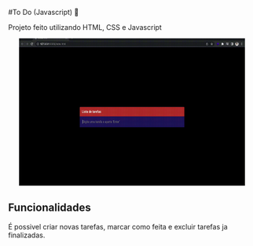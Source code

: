 #To Do (Javascript) 📒

Projeto feito utilizando HTML, CSS e Javascript

<p align="center">
  <img width="460" height="300" src="assets/Todo.gif">
</p>

## Funcionalidades

É possivel criar novas tarefas, marcar como feita e excluir tarefas ja finalizadas.
